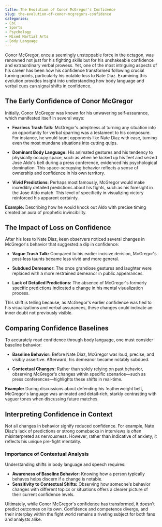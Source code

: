 ```yaml
---
title: The Evolution of Conor McGregor's Confidence
slug: the-evolution-of-conor-mcgregors-confidence
categories:
- CoC
- Sports
- Psychology
- Mixed Martial Arts
- Body Language
---
```


Conor McGregor, once a seemingly unstoppable force in the octagon, was renowned not just for his fighting skills but for his unshakeable confidence and extraordinary verbal prowess. Yet, one of the most intriguing aspects of his career has been how his confidence transformed following crucial turning points, particularly his notable loss to Nate Diaz. Examining this evolution provides insight into understanding how body language and verbal cues can signal shifts in confidence.

## The Early Confidence of Conor McGregor

Initially, Conor McGregor was known for his unwavering self-assurance, which manifested itself in several ways:

- **Fearless Trash Talk:** McGregor's adeptness at turning any situation into an opportunity for verbal sparring was a testament to his composure. For instance, he would taunt opponents like Nate Diaz with ease, turning even the most mundane situations into cutting quips.

- **Dominant Body Language:** His animated gestures and his tendency to physically occupy space, such as when he kicked up his feet and seized Jose Aldo's belt during a press conference, evidenced his psychological domination. This space-occupying behavior reflects a sense of ownership and confidence in his own territory.

- **Vivid Predictions:** Perhaps most famously, McGregor would make incredibly detailed predictions about his fights, such as his foresight in the Jose Aldo match. This level of specificity in visualizing victory reinforced his apparent certainty.

**Example:** Describing how he would knock out Aldo with precise timing created an aura of prophetic invincibility.

## The Impact of Loss on Confidence

After his loss to Nate Diaz, keen observers noticed several changes in McGregor's behavior that suggested a dip in confidence:

- **Vague Trash Talk:** Compared to his earlier incisive derision, McGregor's post-loss taunts became less vivid and more general.

- **Subdued Demeanor:** The once grandiose gestures and laughter were replaced with a more restrained demeanor in public appearances.

- **Lack of Detailed Predictions:** The absence of McGregor's formerly specific predictions indicated a change in his mental visualization process.

This shift is telling because, as McGregor's earlier confidence was tied to his visualizations and verbal assurances, these changes could indicate an inner doubt not previously visible.

## Comparing Confidence Baselines

To accurately read confidence through body language, one must consider baseline behavior:

- **Baseline Behavior:** Before Nate Diaz, McGregor was loud, precise, and visibly assertive. Afterward, his demeanor became notably subdued.

- **Contextual Changes:** Rather than solely relying on past behavior, observing McGregor's changes within specific scenarios—such as press conferences—highlights these shifts in real-time.

**Example:** During discussions about defending his featherweight belt, McGregor's language was animated and detail-rich, starkly contrasting with vaguer tones when discussing future matches.

## Interpreting Confidence in Context

Not all changes in behavior signify reduced confidence. For example, Nate Diaz's lack of predictions or strong comebacks in interviews is often misinterpreted as nervousness. However, rather than indicative of anxiety, it reflects his unique pre-fight mentality.

### Importance of Contextual Analysis

Understanding shifts in body language and speech requires:

- **Awareness of Baseline Behavior:** Knowing how a person typically behaves helps discern if a change is notable.
- **Sensitivity to Contextual Shifts:** Observing how someone's behavior changes with different topics or situations offers a clearer picture of their current confidence levels.

Ultimately, while Conor McGregor's confidence has transformed, it doesn't predict outcomes on its own. Confidence and competence diverge, and their interplay within the fight world remains a riveting subject for both fans and analysts alike.
